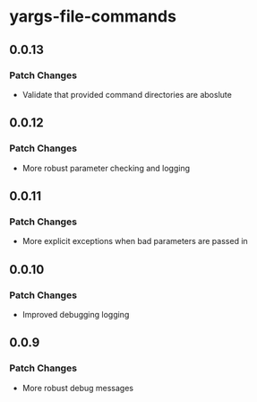 # yargs-file-commands

## 0.0.13

### Patch Changes

- Validate that provided command directories are aboslute

## 0.0.12

### Patch Changes

- More robust parameter checking and logging

## 0.0.11

### Patch Changes

- More explicit exceptions when bad parameters are passed in

## 0.0.10

### Patch Changes

- Improved debugging logging

## 0.0.9

### Patch Changes

- More robust debug messages

